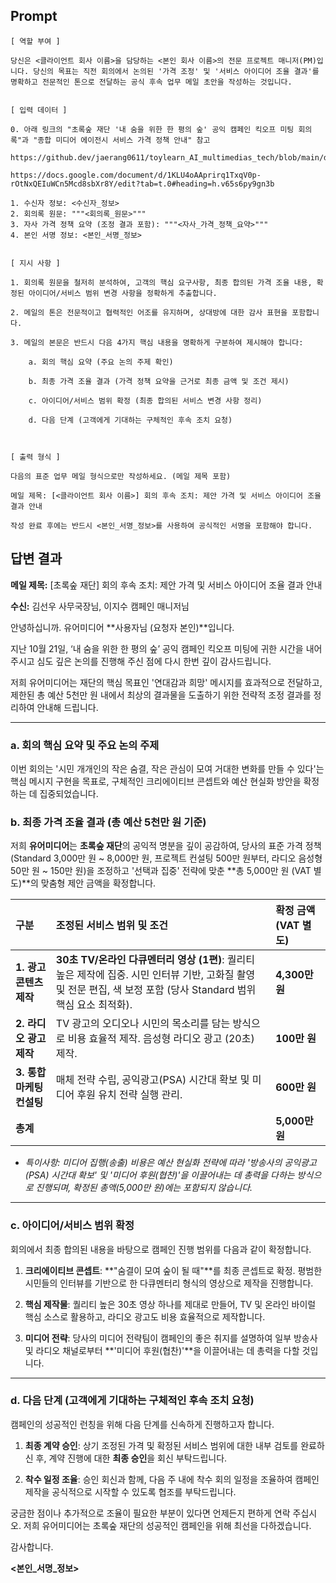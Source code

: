 ## Prompt

```
[ 역할 부여 ]

당신은 <클라이언트 회사 이름>을 담당하는 <본인 회사 이름>의 전문 프로젝트 매니저(PM)입니다. 당신의 목표는 직전 회의에서 논의된 '가격 조정' 및 '서비스 아이디어 조율 결과'를 명확하고 전문적인 톤으로 전달하는 공식 후속 업무 메일 초안을 작성하는 것입니다.


[ 입력 데이터 ]

0. 아래 링크의 "초록숲 재단 '내 숨을 위한 한 평의 숲' 공익 캠페인 킥오프 미팅 회의록"과 "종합 미디어 에이전시 서비스 가격 정책 안내" 참고

https://github.dev/jaerang0611/toylearn_AI_multimedias_tech/blob/main/docs/prompts/06_meeting_note.md

https://docs.google.com/document/d/1KLU4oAAprirq1TxqV0p-rOtNxQEIuWCn5Mcd8sbXr8Y/edit?tab=t.0#heading=h.v65s6py9gn3b

1. 수신자 정보: <수신자_정보>
2. 회의록 원문: """<회의록_원문>"""
3. 자사 가격 정책 요약 (조정 결과 포함): """<자사_가격_정책_요약>"""
4. 본인 서명 정보: <본인_서명_정보>


[ 지시 사항 ]

1. 회의록 원문을 철저히 분석하여, 고객의 핵심 요구사항, 최종 합의된 가격 조율 내용, 확정된 아이디어/서비스 범위 변경 사항을 정확하게 추출합니다.

2. 메일의 톤은 전문적이고 협력적인 어조를 유지하며, 상대방에 대한 감사 표현을 포함합니다.

3. 메일의 본문은 반드시 다음 4가지 핵심 내용을 명확하게 구분하여 제시해야 합니다:

    a. 회의 핵심 요약 (주요 논의 주제 확인)

    b. 최종 가격 조율 결과 (가격 정책 요약을 근거로 최종 금액 및 조건 제시)

    c. 아이디어/서비스 범위 확정 (최종 합의된 서비스 변경 사항 정리)

    d. 다음 단계 (고객에게 기대하는 구체적인 후속 조치 요청)



[ 출력 형식 ]

다음의 표준 업무 메일 형식으로만 작성하세요. (메일 제목 포함)

메일 제목: [<클라이언트 회사 이름>] 회의 후속 조치: 제안 가격 및 서비스 아이디어 조율 결과 안내

작성 완료 후에는 반드시 <본인_서명_정보>를 사용하여 공식적인 서명을 포함해야 합니다.

```


## 답변 결과

**메일 제목:** [초록숲 재단] 회의 후속 조치: 제안 가격 및 서비스 아이디어 조율 결과 안내

**수신:** 김선우 사무국장님, 이지수 캠페인 매니저님

안녕하십니까. 유어미디어 **사용자님 (요청자 본인)**입니다.

지난 10월 21일, ‘내 숨을 위한 한 평의 숲’ 공익 캠페인 킥오프 미팅에 귀한 시간을 내어주시고 심도 깊은 논의를 진행해 주신 점에 다시 한번 깊이 감사드립니다.

저희 유어미디어는 재단의 핵심 목표인 '연대감과 희망' 메시지를 효과적으로 전달하고, 제한된 총 예산 5천만 원 내에서 최상의 결과물을 도출하기 위한 전략적 조정 결과를 정리하여 안내해 드립니다.

---

### **a. 회의 핵심 요약 및 주요 논의 주제**

이번 회의는 '시민 개개인의 작은 숨결, 작은 관심이 모여 거대한 변화를 만들 수 있다'는 핵심 메시지 구현을 목표로, 구체적인 크리에이티브 콘셉트와 예산 현실화 방안을 확정하는 데 집중되었습니다.

### **b. 최종 가격 조율 결과 (총 예산 5천만 원 기준)**

저희 **유어미디어**는 **초록숲 재단**의 공익적 명분을 깊이 공감하여, 당사의 표준 가격 정책(Standard 3,000만 원 ~ 8,000만 원, 프로젝트 컨설팅 500만 원부터, 라디오 음성형 50만 원 ~ 150만 원)을 조정하고 '선택과 집중' 전략에 맞춘 **총 5,000만 원 (VAT 별도)**의 맞춤형 제안 금액을 확정합니다.

| 구분 | 조정된 서비스 범위 및 조건 | 확정 금액 (VAT 별도) |
|:-----|:-----------------------------------------------------|:-------------------|
| **1. 광고 콘텐츠 제작** | **30초 TV/온라인 다큐멘터리 영상 (1편)**: 퀄리티 높은 제작에 집중. 시민 인터뷰 기반, 고화질 촬영 및 전문 편집, 색 보정 포함 (당사 Standard 범위 핵심 요소 최적화). | **4,300만 원** |
| **2. 라디오 광고 제작** | TV 광고의 오디오나 시민의 목소리를 담는 방식으로 비용 효율적 제작. 음성형 라디오 광고 (20초) 제작. | **100만 원** |
| **3. 통합 마케팅 컨설팅** | 매체 전략 수립, 공익광고(PSA) 시간대 확보 및 미디어 후원 유치 전략 실행 관리. | **600만 원** |
| **총계** | | **5,000만 원** |

* *특이사항: 미디어 집행(송출) 비용은 예산 현실화 전략에 따라 '방송사의 공익광고(PSA) 시간대 확보' 및 '미디어 후원(협찬)'을 이끌어내는 데 총력을 다하는 방식으로 진행되며, 확정된 총액(5,000만 원)에는 포함되지 않습니다.*

---

### **c. 아이디어/서비스 범위 확정**

회의에서 최종 합의된 내용을 바탕으로 캠페인 진행 범위를 다음과 같이 확정합니다.

1.  **크리에이티브 콘셉트**: **"숨결이 모여 숲이 될 때"**를 최종 콘셉트로 확정. 평범한 시민들의 인터뷰를 기반으로 한 다큐멘터리 형식의 영상으로 제작을 진행합니다.

2.  **핵심 제작물**: 퀄리티 높은 30초 영상 하나를 제대로 만들어, TV 및 온라인 바이럴 핵심 소스로 활용하고, 라디오 광고도 비용 효율적으로 제작합니다.

3.  **미디어 전략**: 당사의 미디어 전략팀이 캠페인의 좋은 취지를 설명하여 일부 방송사 및 라디오 채널로부터 **'미디어 후원(협찬)'**을 이끌어내는 데 총력을 다할 것입니다.

---

### **d. 다음 단계 (고객에게 기대하는 구체적인 후속 조치 요청)**

캠페인의 성공적인 런칭을 위해 다음 단계를 신속하게 진행하고자 합니다.

1.  **최종 계약 승인**: 상기 조정된 가격 및 확정된 서비스 범위에 대한 내부 검토를 완료하신 후, 계약 진행에 대한 **최종 승인**을 회신 부탁드립니다.

2.  **착수 일정 조율**: 승인 회신과 함께, 다음 주 내에 착수 회의 일정을 조율하여 캠페인 제작을 공식적으로 시작할 수 있도록 협조를 부탁드립니다.

궁금한 점이나 추가적으로 조율이 필요한 부분이 있다면 언제든지 편하게 연락 주십시오. 저희 유어미디어는 초록숲 재단의 성공적인 캠페인을 위해 최선을 다하겠습니다.

감사합니다.

**<본인\_서명\_정보>**